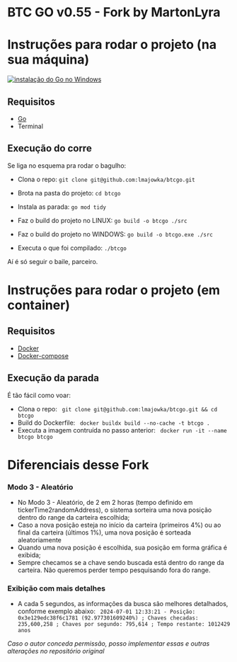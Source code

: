 # BTC GO v0.55 - Fork by MartonLyra

# Instruções para rodar o projeto (na sua máquina)

[![instalação do Go no Windows](https://img.youtube.com/vi/679Zc7ZQLtI/0.jpg)](https://www.youtube.com/watch?v=679Zc7ZQLtI)

## Requisitos
  -  [Go][install-go]
  -  Terminal

## Execução do corre
Se liga no esquema pra rodar o bagulho:

 * Clona o repo:
  ``` git clone git@github.com:lmajowka/btcgo.git ```
 * Brota na pasta do projeto:
  ``` cd btcgo ```
 * Instala as parada:
 ``` go mod tidy ```
 * Faz o build do projeto no LINUX:
 ``` go build -o btcgo ./src ``` 

  * Faz o build do projeto no WINDOWS:
 ``` go build -o btcgo.exe ./src ``` 
 * Executa o que foi compilado:
 ``` ./btcgo ```

Aí é só seguir o baile, parceiro.

# Instruções para rodar o projeto (em container)

## Requisitos
  -  [Docker][install-docker]
  -  [Docker-compose][install-docker-compose]

## Execução da parada
É tão fácil como voar:

 * Clona o repo:
  ``` git clone git@github.com:lmajowka/btcgo.git && cd btcgo```
 * Build do Dockerfile:
   ``` docker buildx build --no-cache -t btcgo .```
 * Executa a imagem contruída no passo anterior:
   ``` docker run -it --name btcgo btcgo```



[install-go]: https://go.dev/doc/install
[install-docker]: https://www.docker.com/get-started/
[install-docker-compose]: https://docs.docker.com/compose/install/

# Diferenciais desse Fork

### Modo 3 - Aleatório
* No Modo 3 - Aleatório, de 2 em 2 horas (tempo definido em tickerTime2randomAddress), o sistema sorteira uma nova posição dentro do range da carteira escolhida;
* Caso a nova posição esteja no início da carteira (primeiros 4%) ou ao final da carteira (últimos 1%), uma nova posição é sorteada aleatoriamente
* Quando uma nova posição é escolhida, sua posição em forma gráfica é exibida;
* Sempre checamos se a chave sendo buscada está dentro do range da carteira. Não queremos perder tempo pesquisando fora do range.

### Exibição com mais detalhes
* A cada 5 segundos, as informações da busca são melhores detalhados, conforme exemplo abaixo:
``` 2024-07-01 12:33:21 - Posição: 0x3e129edc38f6c1781 (92.977301609240%) ; Chaves checadas: 235,600,258 ; Chaves por segundo: 795,614 ; Tempo restante: 1012429 anos```


*Caso o autor conceda permissão, posso implementar essas e outras alterações no repositório original*